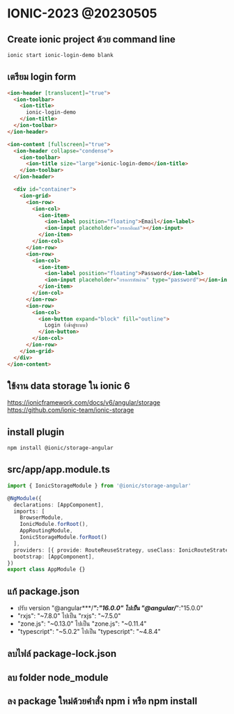 # IONIC-2023 @20230505

## Create ionic project ด้วย command line
```sh
ionic start ionic-login-demo blank
```

## เตรียม login form
```html
<ion-header [translucent]="true">
  <ion-toolbar>
    <ion-title>
      ionic-login-demo
    </ion-title>
  </ion-toolbar>
</ion-header>

<ion-content [fullscreen]="true">
  <ion-header collapse="condense">
    <ion-toolbar>
      <ion-title size="large">ionic-login-demo</ion-title>
    </ion-toolbar>
  </ion-header>

  <div id="container">
    <ion-grid>
      <ion-row>
        <ion-col>
          <ion-item>
            <ion-label position="floating">Email</ion-label>
            <ion-input placeholder="กรอกอีเมล์"></ion-input>
          </ion-item>
        </ion-col>
      </ion-row>
      <ion-row>
        <ion-col>
          <ion-item>
            <ion-label position="floating">Password</ion-label>
            <ion-input placeholder="กรอกรหัสผ่าน" type="password"></ion-input>
          </ion-item>
        </ion-col>
      </ion-row>
      <ion-row>
        <ion-col>
          <ion-button expand="block" fill="outline">
            Login (เข้าสู่ระบบ)
          </ion-button>
        </ion-col>
      </ion-row>
    </ion-grid>
  </div>
</ion-content>
```

## ใช้งาน data storage ใน ionic 6
https://ionicframework.com/docs/v6/angular/storage
https://github.com/ionic-team/ionic-storage

## install plugin
```sh
npm install @ionic/storage-angular
```

## src/app/app.module.ts
```ts
import { IonicStorageModule } from '@ionic/storage-angular'

@NgModule({
  declarations: [AppComponent],
  imports: [
    BrowserModule, 
    IonicModule.forRoot(), 
    AppRoutingModule,
    IonicStorageModule.forRoot()
  ],
  providers: [{ provide: RouteReuseStrategy, useClass: IonicRouteStrategy }],
  bootstrap: [AppComponent],
})
export class AppModule {}
```

## แก้ package.json
- ปรับ version "@angular***/***":"16.0.0" ไปเป็น "@angular/***":"15.0.0"
- "rxjs": "~7.8.0" ไปเป็น "rxjs": "~7.5.0"
- "zone.js": "~0.13.0" ไปเป็น "zone.js": "~0.11.4"
- "typescript": "~5.0.2" ไปเป็น "typescript": "~4.8.4"

## ลบไฟล์ package-lock.json

## ลบ folder node_module

## ลง package ใหม่ด้วยคำสั่ง npm i หรือ npm install


